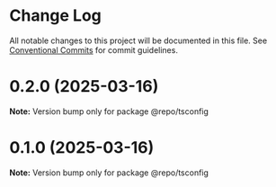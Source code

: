 # Change Log

All notable changes to this project will be documented in this file.
See [Conventional Commits](https://conventionalcommits.org) for commit guidelines.

# 0.2.0 (2025-03-16)

**Note:** Version bump only for package @repo/tsconfig





# 0.1.0 (2025-03-16)

**Note:** Version bump only for package @repo/tsconfig
